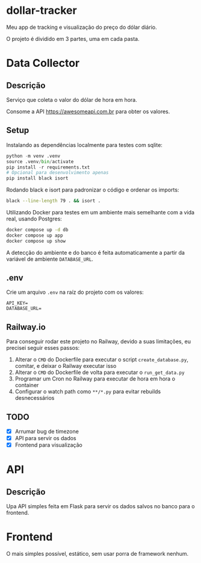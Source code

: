 # dollar-tracker

Meu app de tracking e visualização do preço do dólar diário.

O projeto é dividido em 3 partes, uma em cada pasta.

# Data Collector

## Descrição

Serviço que coleta o valor do dólar de hora em hora.

Consome a API https://awesomeapi.com.br para obter os valores.

## Setup

Instalando as dependências localmente para testes com sqlite:

```py
python -m venv .venv
source .venv/bin/activate
pip install -r requirements.txt
# Opcional para desenvolvimento apenas
pip install black isort
```

Rodando black e isort para padronizar o código e ordenar os imports:

```sh
black --line-length 79 . && isort .
```

Utilizando Docker para testes em um ambiente mais semelhante com a vida real, usando Postgres:

```sh
docker compose up -d db
docker compose up app
docker compose up show
```

A detecção do ambiente e do banco é feita automaticamente a partir da variável de ambiente `DATABASE_URL`.

## .env

Crie um arquivo `.env` na raíz do projeto com os valores:

```
API_KEY=
DATABASE_URL=
```

## Railway.io

Para conseguir rodar este projeto no Railway, devido a suas limitações, eu precisei seguir esses passos:

1. Alterar o `CMD` do Dockerfile para executar o script `create_database.py`, comitar, e deixar o Railway executar isso
2. Alterar o `CMD` do Dockerfile de volta para executar o `run_get_data.py`
3. Programar um Cron no Railway para executar de hora em hora o container
4. Configurar o watch path como `**/*.py` para evitar rebuilds desnecessários

## TODO

- [x] Arrumar bug de timezone
- [x] API para servir os dados
- [x] Frontend para visualização

# API

## Descrição

Upa API simples feita em Flask para servir os dados salvos no banco para o frontend.

# Frontend

O mais simples possível, estático, sem usar porra de framework nenhum.
